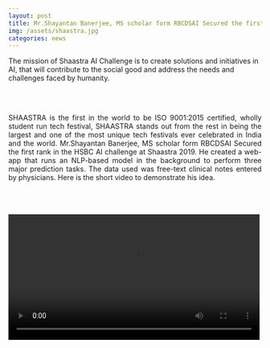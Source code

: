 ```yaml
---
layout: post
title: Mr.Shayantan Banerjee, MS scholar form RBCDSAI Secured the first rank in the HSBC AI challenge at Shaastra 2019
img: /assets/shaastra.jpg
categories: news
---
```

The mission of Shaastra AI Challenge is to create solutions and initiatives in AI, that will contribute to the social good and address the needs and challenges faced by humanity.


<br><br>
<p align="justify">SHAASTRA is the first in the world to be ISO 9001:2015 certified, wholly student run tech festival, SHAASTRA stands out from the rest in being the largest and one of the most unique tech festivals ever celebrated in India and the world.  Mr.Shayantan Banerjee, MS scholar form RBCDSAI Secured the first rank in the HSBC AI challenge at Shaastra 2019. He created a web-app that runs an NLP-based model in the background to perform three major prediction tasks. The data used was free-text clinical notes entered by physicians. Here is the short video to demonstrate his idea.</p>
<br>
<br>
<br>
<video width="500" controls>
  <source src="/images/ai_shastra1.mp4" type="video/mp4">
  Your browser does not support HTML5 video.
</video>

